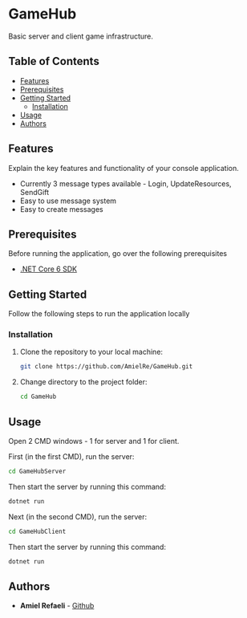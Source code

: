 # GameHub

Basic server and client game infrastructure.

## Table of Contents

- [Features](#features)
- [Prerequisites](#prerequisites)
- [Getting Started](#getting-started)
  - [Installation](#installation)
- [Usage](#usage)
- [Authors](#authors)

## Features

Explain the key features and functionality of your console application.

- Currently 3 message types available - Login, UpdateResources, SendGift
- Easy to use message system
- Easy to create messages

## Prerequisites

Before running the application, go over the following prerequisites

- [.NET Core 6 SDK](https://dotnet.microsoft.com/en-us/download/dotnet/6)

## Getting Started

Follow the following steps to run the application locally

### Installation

1. Clone the repository to your local machine:

   ```bash
   git clone https://github.com/AmielRe/GameHub.git
   ```

2. Change directory to the project folder:

   ```bash
   cd GameHub
   ```

## Usage

Open 2 CMD windows - 1 for server and 1 for client.

First (in the first CMD), run the server:

```bash
cd GameHubServer
```

Then start the server by running this command:

```bash
dotnet run
```

Next (in the second CMD), run the server:

```bash
cd GameHubClient
```

Then start the server by running this command:

```bash
dotnet run
```

## Authors

- **Amiel Refaeli** - [Github](https://github.com/AmielRe)
